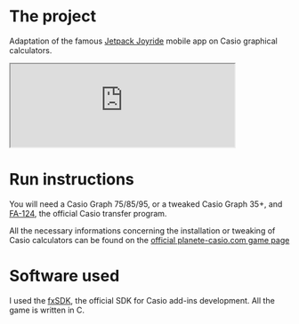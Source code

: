 # The project

Adaptation of the famous [Jetpack Joyride](https://en.wikipedia.org/wiki/Jetpack_Joyride) mobile app on Casio graphical calculators.

<iframe width="80%" 
src="https://www.youtube.com/embed/xekE2-Vgaos">
</iframe>

# Run instructions

You will need a Casio Graph 75/85/95, or a tweaked Casio Graph 35+, and [FA-124](https://www.planet-casio.com/Fr/logiciels/voir_un_logiciel_casio.php?showid=16), the official Casio transfer program.

All the necessary informations concerning the installation or tweaking of Casio calculators can be found on the [official planete-casio.com game page](https://www.planet-casio.com/Fr/programmes/programme2749-last-jetpack-joyride-drakalex007-jeux-add-ins.html)

# Software used

I used the [fxSDK](https://www.planet-casio.com/Fr/logiciels/voir_un_logiciel_casio.php?logiciel=SDK_Graph_75_85_95_D%C3%A9veloppement&showid=76), the official SDK for Casio add-ins development. All the game is written in C.